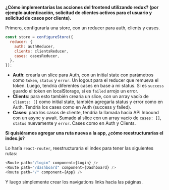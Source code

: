 **¿Cómo implementarías las acciones del frontend utilizando redux? (por ejemplo autenticación, solicitud de clientes activos para el usuario y solicitud de casos por cliente).**

Primero, configuraría una store, con un reducer para auth, clients y cases.

```javascript
const store = configureStore({
  reducer: {
    auth: authReducer,
    clients: clientsReducer,
    cases: casesReducer,
  },
});
```

- **Auth**: crearía un slice para Auth, con un initial state con parámetros como `token`, `status` y `error`. Un logout para el reducer que remueva el token. Luego, tendría diferentes cases en base a mi status. Si es `success` guardo el token en localStorage, si es `failed` arrojo un error.
- **Clients**: para esto también crearía un slice, con un array vacío de `clients: []` como initial state, también agregaría status y error como en Auth. Tendría los cases como en Auth (success y failed).
- **Cases**: para los casos de cliente, tendría la llamada hacia API Inbound con un async y await. Sumado al slice con un array vacío de `cases: []`, `status` nuevamente y `error`. Cases como en Auth y Clients.

**Si quisiéramos agregar una ruta nueva a la app, ¿cómo reestructurarías el index.js?**

Lo haría `react-router`, reestructuraría el index para tener las siguientes rutas:

```javascript
<Route path="/login" component={Login} />
<Route path="/dashboard" component={Dashboard} />
<Route path="/" component={App} />
```

Y luego simplemente crear los navigations links hacia las páginas.
